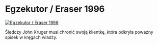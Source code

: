 Egzekutor / Eraser 1996 
=============
[![Egzekutor / Eraser 1996 ](http://vidos.pl/images/player.gif)](http://vidos.pl/egzekutor-eraser-1996)

 Śledczy John Kruger musi chronić swoją klientkę, która odkryła poważny spisek w kręgach władzy.
